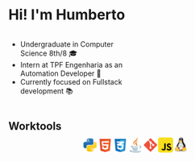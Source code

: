 <div style="display: grid; grid-template-columns: 1fr 1fr; align-items: center">
    <h1 style="grid-column: 1 / 2">Hi! I'm Humberto</h1>
    <ul style="grid-column: 1">
        <li>Undergraduate in Computer Science 8th/8 🎓</li>
        <li>Intern at TPF Engenharia as an Automation Developer 💼</li>
        <li>Currently focused on Fullstack development 📚</li>
    </ul>
</div>

<h2 style="margin-bottom: 10px">Worktools</h2>
<div style="justify-content: center; display: flex">
    <img alt="Python" src="./images/python-svgrepo-com.svg" style="width: 30px; height: 30px">
    <img alt="HTML" src="./images/html-5-svgrepo-com.svg" style="width: 30px; height: 30px">
    <img alt="CSS" src="./images/css-3-svgrepo-com.svg" style="width: 30px; height: 30px">
    <img alt="java" src="./images/java-svgrepo-com.svg" style="width: 30px; height: 30px">
    <img alt="Git" src="./images/git-svgrepo-com.svg" style="width: 30px; height: 30px">
    <img alt="JS" src="./images/javascript-svgrepo-com.svg" style="width: 30px; height: 30px">
    <img alt="Linux" src="./images/linux-tux-svgrepo-com.svg" style="width: 30px; height: 30px">
</div>
